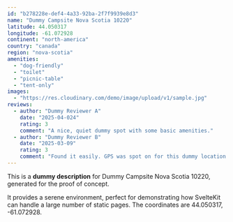 ```yaml
---
id: "b278228e-def4-4a33-92ba-2f7f9939e8d3"
name: "Dummy Campsite Nova Scotia 10220"
latitude: 44.050317
longitude: -61.072928
continent: "north-america"
country: "canada"
region: "nova-scotia"
amenities:
  - "dog-friendly"
  - "toilet"
  - "picnic-table"
  - "tent-only"
images:
  - "https://res.cloudinary.com/demo/image/upload/v1/sample.jpg"
reviews:
  - author: "Dummy Reviewer A"
    date: "2025-04-024"
    rating: 3
    comment: "A nice, quiet dummy spot with some basic amenities."
  - author: "Dummy Reviewer B"
    date: "2025-03-09"
    rating: 3
    comment: "Found it easily. GPS was spot on for this dummy location."
---
```


This is a **dummy description** for Dummy Campsite Nova Scotia 10220, generated for the proof of concept.

It provides a serene environment, perfect for demonstrating how SvelteKit can handle a large number of static pages. The coordinates are 44.050317, -61.072928.
